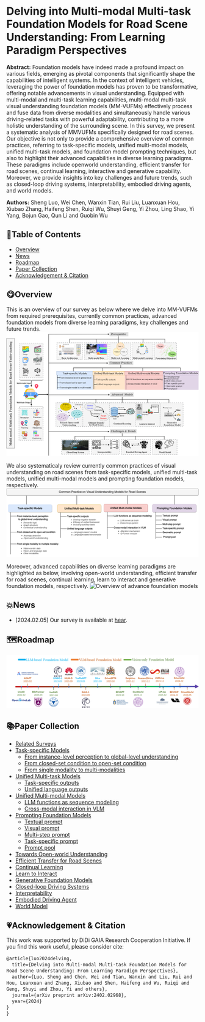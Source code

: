# Delving into Multi-modal Multi-task Foundation Models for Road Scene Understanding: From Learning Paradigm Perspectives
 **Abstract:** Foundation models have indeed made a profound
impact on various fields, emerging as pivotal components that
significantly shape the capabilities of intelligent systems. In the
context of intelligent vehicles, leveraging the power of foundation
models has proven to be transformative, offering notable advancements in visual understanding. Equipped with multi-modal
and multi-task learning capabilities, multi-modal multi-task visual understanding foundation models (MM-VUFMs) effectively
process and fuse data from diverse modalities and simultaneously
handle various driving-related tasks with powerful adaptability,
contributing to a more holistic understanding of the surrounding
scene. In this survey, we present a systematic analysis of MMVUFMs specifically designed for road scenes. Our objective is not
only to provide a comprehensive overview of common practices,
referring to task-specific models, unified multi-modal models,
unified multi-task models, and foundation model prompting
techniques, but also to highlight their advanced capabilities
in diverse learning paradigms. These paradigms include openworld understanding, efficient transfer for road scenes, continual
learning, interactive and generative capability. Moreover, we
provide insights into key challenges and future trends, such as
closed-loop driving systems, interpretability, embodied driving
agents, and world models.

**Authors:** Sheng Luo, Wei Chen, Wanxin Tian, Rui Liu, Luanxuan Hou, Xiubao Zhang, Haifeng Shen,
Ruiqi Wu, Shuyi Geng, Yi Zhou, Ling Shao, Yi Yang, Bojun Gao, Qun Li and Guobin Wu

## 📖Table of Contents
- [Overview](#overview)
- [News](#news)
- [Roadmap](#roadmap) 
- [Paper Collection](#paper-collection)
- [Acknowledgement & Citation](#acknowledgement--citation)

## 😋Overview
This is an overview of our survey as below where we delve into MM-VUFMs from required prerequisites, currently common practices, advanced foundation models from diverse learning paradigms, key challenges and future trends.
![Overview of our survey](./assets/at_a_glance.png)

We also systematicaly review currently common practices of visual understanding on road scenes from task-specific models, unified multi-task models, unified multi-modal models and prompting foundation models, respectively.
![Overview of common practices](./assets/common_practices.png)

Moreover, advanced capabilities on diverse learning paradigms are highlighted as below, involving open-world understanding, efficient transfer for road scenes, continual learning, learn to interact and generative foundation models, respectively.
![Overview of advance foundation models](./assets/advanced_models.png)
## 💥News
- [2024.02.05] Our survey is available at [hear](https://arxiv.org/abs/2402.02968).

## 🗺️Roadmap

![Roadmap](./assets/roadmap.png)

## 📚Paper Collection
- [Related Surveys](./papers.md#related-surveys)
- [Task-specific Models](./papers.md#task-specific-models)
  - [From instance-level perception to global-level understanding](./papers.md#from-instance-level-perception-to-global-level-understanding)
  - [From closed-set condition to open-set condition](./papers.md#from-closed-set-condition-to-open-set-condition)
  - [From single modality to multi-modalities](./papers.md#from-single-modality-to-multiple-modalities)
- [Unified Multi-task Models](./papers.md#unified-multi-task-models)
  - [Task-specific outputs](./papers.md#task-specific-outputs)
  - [Unified language outputs](./papers.md#unified-language-outputs)
- [Unified Multi-modal Models](./papers.md#unified-multi-modal-models)
  - [LLM functions as sequence modeling](./papers.md#LLM-functions-as-sequence-modeling)
  - [Cross-modal interaction in VLM](./papers.md#Cross-modal-interaction-in-VLM)
- [Prompting Foundation Models](./papers.md#prompting-foundation-models)
  - [Textual prompt](./papers.md#textual-prompt)
  - [Visual prompt](./papers.md#visual-prompt)
  - [Multi-step prompt](./papers.md#multi-step-prompt)
  - [Task-specific prompt](./papers.md#task-specific-prompt)
  - [Prompt pool](./papers.md#prompt-pool)
- [Towards Open-world Understanding](./papers.md#towards-open-world-understanding)
- [Efficient Transfer for Road Scenes](./papers.md#efficient-transfer-for-road-scenes)
- [Continual Learning](./papers.md#continual-learning)
- [Learn to Interact](./papers.md#learn-to-interact)
- [Generative Foundation Models](./papers.md#generative-foundation-models)
- [Closed-loop Driving Systems](./papers.md#closed-loop-driving-systems)
- [Interpretability](./papers.md#interpretability)
- [Embodied Driving Agent](./papers.md#embodied-driving-agent)
- [World Model](./papers.md#world-model)


## 💗Acknowledgement & Citation
This work was supported by DiDi GAIA Research Cooperation Initiative. If you find this work useful, please consider cite:
```
@article{luo2024delving,
  title={Delving into Multi-modal Multi-task Foundation Models for Road Scene Understanding: From Learning Paradigm Perspectives},
  author={Luo, Sheng and Chen, Wei and Tian, Wanxin and Liu, Rui and Hou, Luanxuan and Zhang, Xiubao and Shen, Haifeng and Wu, Ruiqi and Geng, Shuyi and Zhou, Yi and others},
  journal={arXiv preprint arXiv:2402.02968},
  year={2024}
}
}
```


